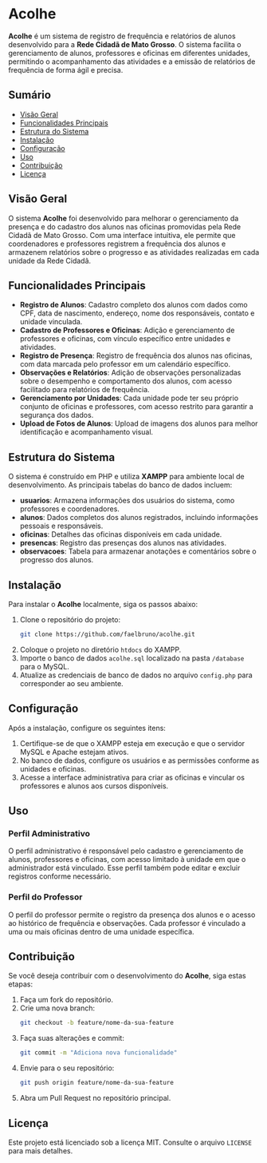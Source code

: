 # Acolhe

**Acolhe** é um sistema de registro de frequência e relatórios de alunos desenvolvido para a **Rede Cidadã de Mato Grosso**. O sistema facilita o gerenciamento de alunos, professores e oficinas em diferentes unidades, permitindo o acompanhamento das atividades e a emissão de relatórios de frequência de forma ágil e precisa.

## Sumário

- [Visão Geral](#visão-geral)
- [Funcionalidades Principais](#funcionalidades-principais)
- [Estrutura do Sistema](#estrutura-do-sistema)
- [Instalação](#instalação)
- [Configuração](#configuração)
- [Uso](#uso)
- [Contribuição](#contribuição)
- [Licença](#licença)

## Visão Geral

O sistema **Acolhe** foi desenvolvido para melhorar o gerenciamento da presença e do cadastro dos alunos nas oficinas promovidas pela Rede Cidadã de Mato Grosso. Com uma interface intuitiva, ele permite que coordenadores e professores registrem a frequência dos alunos e armazenem relatórios sobre o progresso e as atividades realizadas em cada unidade da Rede Cidadã.

## Funcionalidades Principais

- **Registro de Alunos**: Cadastro completo dos alunos com dados como CPF, data de nascimento, endereço, nome dos responsáveis, contato e unidade vinculada.
- **Cadastro de Professores e Oficinas**: Adição e gerenciamento de professores e oficinas, com vínculo específico entre unidades e atividades.
- **Registro de Presença**: Registro de frequência dos alunos nas oficinas, com data marcada pelo professor em um calendário específico.
- **Observações e Relatórios**: Adição de observações personalizadas sobre o desempenho e comportamento dos alunos, com acesso facilitado para relatórios de frequência.
- **Gerenciamento por Unidades**: Cada unidade pode ter seu próprio conjunto de oficinas e professores, com acesso restrito para garantir a segurança dos dados.
- **Upload de Fotos de Alunos**: Upload de imagens dos alunos para melhor identificação e acompanhamento visual.

## Estrutura do Sistema

O sistema é construído em PHP e utiliza **XAMPP** para ambiente local de desenvolvimento. As principais tabelas do banco de dados incluem:

- **usuarios**: Armazena informações dos usuários do sistema, como professores e coordenadores.
- **alunos**: Dados completos dos alunos registrados, incluindo informações pessoais e responsáveis.
- **oficinas**: Detalhes das oficinas disponíveis em cada unidade.
- **presencas**: Registro das presenças dos alunos nas atividades.
- **observacoes**: Tabela para armazenar anotações e comentários sobre o progresso dos alunos.

## Instalação

Para instalar o **Acolhe** localmente, siga os passos abaixo:

1. Clone o repositório do projeto:
    ```bash
    git clone https://github.com/faelbruno/acolhe.git
    ```
2. Coloque o projeto no diretório `htdocs` do XAMPP.
3. Importe o banco de dados `acolhe.sql` localizado na pasta `/database` para o MySQL.
4. Atualize as credenciais de banco de dados no arquivo `config.php` para corresponder ao seu ambiente.

## Configuração

Após a instalação, configure os seguintes itens:

1. Certifique-se de que o XAMPP esteja em execução e que o servidor MySQL e Apache estejam ativos.
2. No banco de dados, configure os usuários e as permissões conforme as unidades e oficinas.
3. Acesse a interface administrativa para criar as oficinas e vincular os professores e alunos aos cursos disponíveis.

## Uso

### Perfil Administrativo

O perfil administrativo é responsável pelo cadastro e gerenciamento de alunos, professores e oficinas, com acesso limitado à unidade em que o administrador está vinculado. Esse perfil também pode editar e excluir registros conforme necessário.

### Perfil do Professor

O perfil do professor permite o registro da presença dos alunos e o acesso ao histórico de frequência e observações. Cada professor é vinculado a uma ou mais oficinas dentro de uma unidade específica.

## Contribuição

Se você deseja contribuir com o desenvolvimento do **Acolhe**, siga estas etapas:

1. Faça um fork do repositório.
2. Crie uma nova branch:
    ```bash
    git checkout -b feature/nome-da-sua-feature
    ```
3. Faça suas alterações e commit:
    ```bash
    git commit -m "Adiciona nova funcionalidade"
    ```
4. Envie para o seu repositório:
    ```bash
    git push origin feature/nome-da-sua-feature
    ```
5. Abra um Pull Request no repositório principal.

## Licença

Este projeto está licenciado sob a licença MIT. Consulte o arquivo `LICENSE` para mais detalhes.
